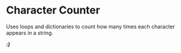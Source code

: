 # **Character Counter**

Uses loops and dictionaries to count how many times each character appears in a string.

***:)***